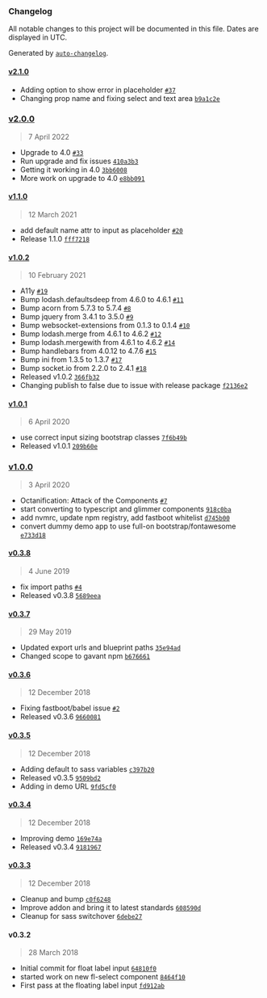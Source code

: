 ### Changelog

All notable changes to this project will be documented in this file. Dates are displayed in UTC.

Generated by [`auto-changelog`](https://github.com/CookPete/auto-changelog).

#### [v2.1.0](https://github.com/Gavant/ember-floating-labels/compare/v2.0.0...v2.1.0)

- Adding option to show error in placeholder [`#37`](https://github.com/Gavant/ember-floating-labels/pull/37)
- Changing prop name and fixing select and text area [`b9a1c2e`](https://github.com/Gavant/ember-floating-labels/commit/b9a1c2e47cd6bb3d51221b99b8dded5dbbf2275b)

### [v2.0.0](https://github.com/Gavant/ember-floating-labels/compare/v1.1.0...v2.0.0)

> 7 April 2022

- Upgrade to 4.0 [`#33`](https://github.com/Gavant/ember-floating-labels/pull/33)
- Run upgrade and fix issues [`410a3b3`](https://github.com/Gavant/ember-floating-labels/commit/410a3b3c47d5c8df48e384bdff9a103215f4ca40)
- Getting it working in 4.0 [`3bb6008`](https://github.com/Gavant/ember-floating-labels/commit/3bb6008bd9666c3cd05cbf62ff6478695f20a341)
- More work on upgrade to 4.0 [`e8bb091`](https://github.com/Gavant/ember-floating-labels/commit/e8bb091bca70797d635f02f40cd826bb4d757593)

#### [v1.1.0](https://github.com/Gavant/ember-floating-labels/compare/v1.0.2...v1.1.0)

> 12 March 2021

- add default name attr to input as placeholder [`#20`](https://github.com/Gavant/ember-floating-labels/pull/20)
- Release 1.1.0 [`fff7218`](https://github.com/Gavant/ember-floating-labels/commit/fff7218746aabf4121363cc8851978779aacbbe3)

#### [v1.0.2](https://github.com/Gavant/ember-floating-labels/compare/v1.0.1...v1.0.2)

> 10 February 2021

- A11y [`#19`](https://github.com/Gavant/ember-floating-labels/pull/19)
- Bump lodash.defaultsdeep from 4.6.0 to 4.6.1 [`#11`](https://github.com/Gavant/ember-floating-labels/pull/11)
- Bump acorn from 5.7.3 to 5.7.4 [`#8`](https://github.com/Gavant/ember-floating-labels/pull/8)
- Bump jquery from 3.4.1 to 3.5.0 [`#9`](https://github.com/Gavant/ember-floating-labels/pull/9)
- Bump websocket-extensions from 0.1.3 to 0.1.4 [`#10`](https://github.com/Gavant/ember-floating-labels/pull/10)
- Bump lodash.merge from 4.6.1 to 4.6.2 [`#12`](https://github.com/Gavant/ember-floating-labels/pull/12)
- Bump lodash.mergewith from 4.6.1 to 4.6.2 [`#14`](https://github.com/Gavant/ember-floating-labels/pull/14)
- Bump handlebars from 4.0.12 to 4.7.6 [`#15`](https://github.com/Gavant/ember-floating-labels/pull/15)
- Bump ini from 1.3.5 to 1.3.7 [`#17`](https://github.com/Gavant/ember-floating-labels/pull/17)
- Bump socket.io from 2.2.0 to 2.4.1 [`#18`](https://github.com/Gavant/ember-floating-labels/pull/18)
- Released v1.0.2 [`366fb32`](https://github.com/Gavant/ember-floating-labels/commit/366fb329fb5509f09d46eed1505dc65651bd722a)
- Changing publish to false due to issue with release package [`f2136e2`](https://github.com/Gavant/ember-floating-labels/commit/f2136e25cb8b4fdc2c64daf0f0ef8d627f5504ad)

#### [v1.0.1](https://github.com/Gavant/ember-floating-labels/compare/v1.0.0...v1.0.1)

> 6 April 2020

- use correct input sizing bootstrap classes [`7f6b49b`](https://github.com/Gavant/ember-floating-labels/commit/7f6b49bb7beb40da70e7c2117c812bf20a3e169b)
- Released v1.0.1 [`209b60e`](https://github.com/Gavant/ember-floating-labels/commit/209b60ef013277af9ca433c47e441553fa27be9b)

### [v1.0.0](https://github.com/Gavant/ember-floating-labels/compare/v0.3.8...v1.0.0)

> 3 April 2020

- Octanification: Attack of the Components [`#7`](https://github.com/Gavant/ember-floating-labels/pull/7)
- start converting to typescript and glimmer components [`918c0ba`](https://github.com/Gavant/ember-floating-labels/commit/918c0ba6823b58b3933d0200236209a36a6eeef8)
- add nvmrc, update npm registry, add fastboot whitelist [`d745b00`](https://github.com/Gavant/ember-floating-labels/commit/d745b00ef95a45412d0d4b13fb8960ecd638d70c)
- convert dummy demo app to use full-on bootstrap/fontawesome [`e733d18`](https://github.com/Gavant/ember-floating-labels/commit/e733d1845baa43711474c965ccae8f0931fa750b)

#### [v0.3.8](https://github.com/Gavant/ember-floating-labels/compare/v0.3.7...v0.3.8)

> 4 June 2019

- fix import paths [`#4`](https://github.com/Gavant/ember-floating-labels/pull/4)
- Released v0.3.8 [`5689eea`](https://github.com/Gavant/ember-floating-labels/commit/5689eea58bf7a12f480d40811453574095618f39)

#### [v0.3.7](https://github.com/Gavant/ember-floating-labels/compare/v0.3.6...v0.3.7)

> 29 May 2019

- Updated export urls and blueprint paths [`35e94ad`](https://github.com/Gavant/ember-floating-labels/commit/35e94ad643eba0a06c304e6d7aaf64541e524335)
- Changed scope to gavant npm [`b676661`](https://github.com/Gavant/ember-floating-labels/commit/b67666177fb51d17cfc05692ece390cdd2ac116a)

#### [v0.3.6](https://github.com/Gavant/ember-floating-labels/compare/v0.3.5...v0.3.6)

> 12 December 2018

- Fixing fastboot/babel issue [`#2`](https://github.com/Gavant/ember-floating-labels/pull/2)
- Released v0.3.6 [`9660081`](https://github.com/Gavant/ember-floating-labels/commit/9660081c76ddb9d63ada483410e0086394c1fcb1)

#### [v0.3.5](https://github.com/Gavant/ember-floating-labels/compare/v0.3.4...v0.3.5)

> 12 December 2018

- Adding default to sass variables [`c397b20`](https://github.com/Gavant/ember-floating-labels/commit/c397b20896bc1d06726bd91f0d3ccc86fde2cc49)
- Released v0.3.5 [`9509bd2`](https://github.com/Gavant/ember-floating-labels/commit/9509bd270810f8c2215faa663474cc68b6bca820)
- Adding in demo URL [`9fd5cf0`](https://github.com/Gavant/ember-floating-labels/commit/9fd5cf0d83d09507615c6d6dd1b9db3c22233be3)

#### [v0.3.4](https://github.com/Gavant/ember-floating-labels/compare/v0.3.3...v0.3.4)

> 12 December 2018

- Improving demo [`169e74a`](https://github.com/Gavant/ember-floating-labels/commit/169e74a45c3d4a33a016c7194966710f5e429fca)
- Released v0.3.4 [`9181967`](https://github.com/Gavant/ember-floating-labels/commit/9181967df6c2559700979e5947a5a404eb312fb2)

#### [v0.3.3](https://github.com/Gavant/ember-floating-labels/compare/v0.3.2...v0.3.3)

> 12 December 2018

- Cleanup and bump [`c0f6248`](https://github.com/Gavant/ember-floating-labels/commit/c0f6248b594d7563e681c2ac95fb9a41f7ab314f)
- Improve addon and bring it to latest standards [`608590d`](https://github.com/Gavant/ember-floating-labels/commit/608590d8f973dd31bbc0794a9082678b3b5fd06f)
- Cleanup for sass switchover [`6debe27`](https://github.com/Gavant/ember-floating-labels/commit/6debe272cc132f9bdb63abdcf11091519c763126)

#### v0.3.2

> 28 March 2018

- Initial commit for float label input [`64810f0`](https://github.com/Gavant/ember-floating-labels/commit/64810f0f5c87e076bdd93f528e22548a87bf2ec1)
- started work on new fl-select component [`8464f10`](https://github.com/Gavant/ember-floating-labels/commit/8464f10012310d580c9d6973f4862c7ebc60dec7)
- First pass at the floating label input [`fd912ab`](https://github.com/Gavant/ember-floating-labels/commit/fd912abf2781107cb98964ebf57c947c6624ffe2)
